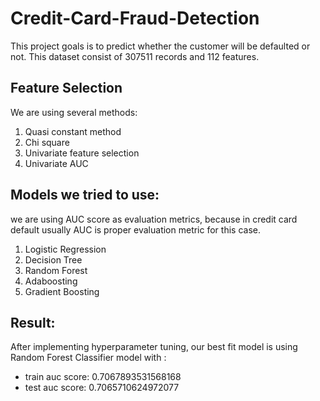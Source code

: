 # Credit-Card-Fraud-Detection
This project goals is to predict whether the customer will be defaulted or not. This dataset consist of 307511 records and 112 features.

## Feature Selection
We are using several methods:
1. Quasi constant method
2. Chi square
3. Univariate feature selection
4. Univariate AUC

## Models we tried to use:
we are using AUC score as evaluation metrics, because in credit card default usually AUC is proper evaluation metric for this case.
1. Logistic Regression
2. Decision Tree
3. Random Forest
4. Adaboosting
5. Gradient Boosting

## Result:
After implementing hyperparameter tuning, our best fit model is using Random Forest Classifier model with :
- train auc score: 0.7067893531568168
- test auc score: 0.7065710624972077
